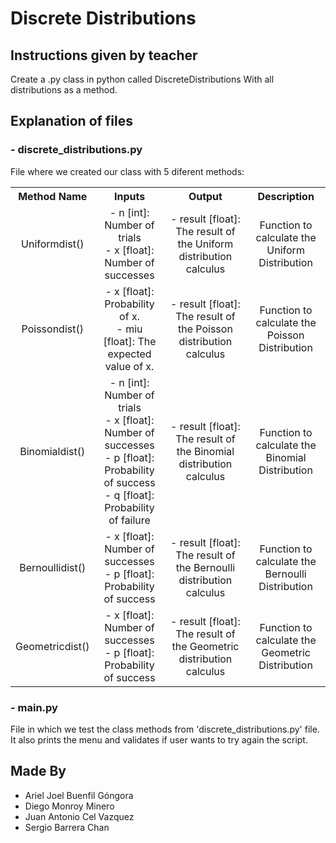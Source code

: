 # Discrete Distributions

## Instructions given by teacher 
Create a .py class in python called DiscreteDistributions With all distributions as a method.

## Explanation of files
### - discrete_distributions.py  
File where we created our class with 5 diferent methods:
<table style="text-align:center;">
    <tr>
        <th>Method Name</th>
        <th>Inputs</th>
        <th>Output</th>
        <th>Description</th>
    </tr>
    <tr>
        <td>
            Uniformdist()
        </td>
        <td>
            - n [int]: Number of trials<br>
            - x [float]: Number of successes
        </td>
        <td>
            - result [float]: The result of the Uniform distribution calculus
        </td>
        <td>
            Function to calculate the Uniform Distribution
        </td>
    </tr>
    <tr>
        <td>
            Poissondist()
        </td>
        <td>
            - x [float]: Probability of x. <br>
            - miu [float]: The expected value of x. 
        </td>
        <td>
            - result [float]: The result of the Poisson distribution calculus
        </td>
        <td>
            Function to calculate the Poisson Distribution
        </td>
    </tr>
    <tr>
        <td>
            Binomialdist()
        </td>
        <td>
            - n [int]: Number of trials <br>
            - x [float]: Number of successes <br>
            - p [float]: Probability of success <br>
            - q [float]: Probability of failure
        </td>
        <td>
            - result [float]: The result of the Binomial distribution calculus
        </td>
        <td>
            Function to calculate the Binomial Distribution
        </td>
    </tr>
    <tr>
        <td>
            Bernoullidist()
        </td>
        <td>
            - x [float]: Number of successes <br>
            - p [float]: Probability of success
        </td>
        <td>
            - result [float]: The result of the Bernoulli distribution calculus
        </td>
        <td>
            Function to calculate the Bernoulli Distribution
        </td>
    </tr>
    <tr>
        <td>
            Geometricdist()
        </td>
        <td>
            - x [float]: Number of successes <br>
            - p [float]: Probability of success
        </td>
        <td>
            - result [float]: The result of the Geometric distribution calculus
        </td>
        <td>
            Function to calculate the Geometric Distribution
        </td>
    </tr>
</table>

### - main.py
File in which we test the class methods from 'discrete_distributions.py' file. It also prints the menu and validates if user wants to try again the script.


## Made By
- Ariel Joel Buenfil Góngora
- Diego Monroy Minero
- Juan Antonio Cel Vazquez
- Sergio Barrera Chan